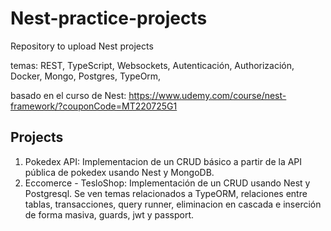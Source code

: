 # Nest-practice-projects
Repository to upload Nest projects

temas: REST, TypeScript, Websockets, Autenticación, Authorización, Docker, Mongo, Postgres, TypeOrm,

basado en el curso de Nest: https://www.udemy.com/course/nest-framework/?couponCode=MT220725G1

## Projects

1. Pokedex API: Implementacion de un CRUD básico a partir de la API pública de pokedex usando Nest y MongoDB.
2. Eccomerce - TesloShop: Implementación de un CRUD usando Nest y Postgresql. Se ven temas relacionados a TypeORM, relaciones entre tablas, transacciones, query runner, eliminacion en cascada e inserción de forma masiva, guards, jwt y passport. 